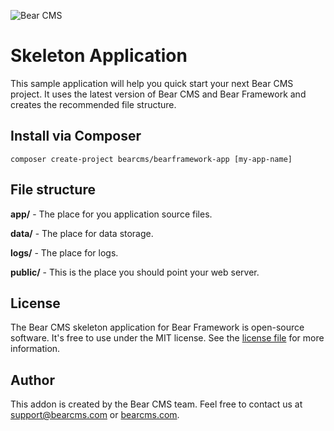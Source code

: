![Bear CMS](http://bearcms.github.io/bearcms-logo-for-github.png)

# Skeleton Application

This sample application will help you quick start your next Bear CMS project. It uses the latest version of Bear CMS and Bear Framework and creates the recommended file structure.

## Install via Composer

```
composer create-project bearcms/bearframework-app [my-app-name]
```

## File structure

**app/** - The place for you application source files.

**data/** - The place for data storage.

**logs/** - The place for logs.

**public/** - This is the place you should point your web server.

## License
The Bear CMS skeleton application for Bear Framework is open-source software. It's free to use under the MIT license. See the [license file](https://github.com/bearcms/bearframework-app/blob/master/LICENSE) for more information.

## Author
This addon is created by the Bear CMS team. Feel free to contact us at [support@bearcms.com](mailto:support@bearcms.com) or [bearcms.com](https://bearcms.com/).
